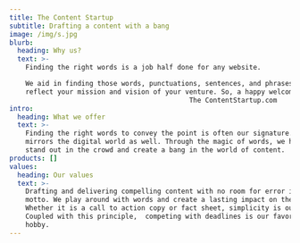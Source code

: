 ```yaml
---
title: The Content Startup
subtitle: Drafting a content with a bang
image: /img/s.jpg
blurb:
  heading: Why us?
  text: >-
    Finding the right words is a job half done for any website.

    We aid in finding those words, punctuations, sentences, and phrases that
    reflect your mission and vision of your venture. So, a happy welcome to 
                                             The ContentStartup.com 
intro:
  heading: What we offer
  text: >-
    Finding the right words to convey the point is often our signature. This
    mirrors the digital world as well. Through the magic of words, we help you
    stand out in the crowd and create a bang in the world of content.
products: []
values:
  heading: Our values
  text: >-
    Drafting and delivering compelling content with no room for error is our
    motto. We play around with words and create a lasting impact on the readers.
    Whether it is a call to action copy or fact sheet, simplicity is our key.
    Coupled with this principle,  competing with deadlines is our favorite
    hobby.
---
```

